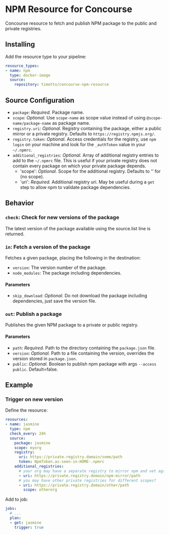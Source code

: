 # NPM Resource for Concourse

Concourse resource to fetch and publish NPM package to the public and private registries.

## Installing

Add the resource type to your pipeline:

```yaml
resource_types:
- name: npm
  type: docker-image
  source:
    repository: timotto/concourse-npm-resource
```

## Source Configuration

* `package`: *Required.* Package name.
* `scope`: *Optional.* Use `scope-name` as scope value instead of using `@scope-name/package-name` as package name.
* `registry.uri`: *Optional.* Registry containing the package, either a public mirror or a private registry. Defaults to `https://registry.npmjs.org/`.
* `registry.token`: *Optional.* Access credentials for the registry, use `npm login` on your machine and look for the `_authToken` value in your `~/.npmrc`.
* `additional_registries`: *Optional.* Array of additional registry entries to add to the `~/.npmrc` file.
  This is useful if your private registry does not contain every package on which your private package depends.
  * 'scope': *Optional.* Scope for the additional registry. Defaults to '' for (no scope).
  * 'uri': *Required.* Additional registry uri. May be useful during a `get` step to allow npm to validate package dependencies.

## Behavior

### `check`: Check for new versions of the package

The latest version of the package available using the source.list line is returned.

### `in`: Fetch a version of the package

Fetches a given package, placing the following in the destination:

* `version`: The version number of the package.
* `node_modules`: The package including dependencies.

#### Parameters

* `skip_download`: *Optional.* Do not download the package including dependencies, just save the version file.

### `out`: Publish a package

Publishes the given NPM package to a private or public registry.

#### Parameters

* `path`: *Required.* Path to the directory containing the `package.json` file.
* `version`: *Optional.* Path to a file containing the version, overrides the version stored in `package.json`.
* `public`: *Optional.* Boolean to publish npm package with args `--access public`. Default=false.

## Example

### Trigger on new version

Define the resource:

```yaml
resources:
- name: jasmine
  type: npm
  check_every: 24h
  source:
    package: jasmine
    scope: myorg
    registry:
      uri: https://private.registry.domain/some/path
      token: NpmToken.as-seen-in-HOME-.npmrc
    additional_registries:
      # your org may have a separate registry to mirror npm and vet against supply chain attacks
      - uri: https://private.registry.domain/npm-mirror/path
      # you may have other private registries for different scopes?
      - uri: https://private.registry.domain/other/path
        scope: otherorg
```

Add to job:

```yaml
jobs:
  # ...
  plan:
  - get: jasmine
    trigger: true
```
